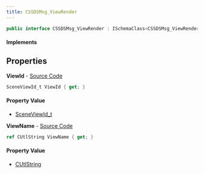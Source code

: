 ```yaml
---
title: CSSDSMsg_ViewRender
---
```


```csharp
public interface CSSDSMsg_ViewRender : ISchemaClass<CSSDSMsg_ViewRender>, ISchemaField, ISchemaClass, INativeHandle
```

#### Implements

## Properties

**ViewId** - [Source Code](https://github.com/swiftly-solution/swiftlys2/blob/master/managed/src/SwiftlyS2.Generated/Schemas/Interfaces/CSSDSMsg_ViewRender.cs#L16)

```csharp
SceneViewId_t ViewId { get; }
```

#### Property Value

- [SceneViewId_t](/docs/api/shared/schemadefinitions/sceneviewid_t)

**ViewName** - [Source Code](https://github.com/swiftly-solution/swiftlys2/blob/master/managed/src/SwiftlyS2.Generated/Schemas/Interfaces/CSSDSMsg_ViewRender.cs#L18)

```csharp
ref CUtlString ViewName { get; }
```

#### Property Value

- [CUtlString](/docs/api/shared/natives/cutlstring)

